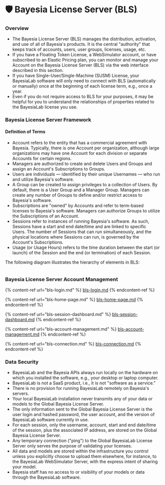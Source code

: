 # 🛡️ Bayesia License Server (BLS)

### Overview

* The Bayesia License Server (BLS) manages the distribution, activation, and use of all of Bayesia's products. It is the central "authority" that keeps track of accounts, users, user groups, licenses, usage, etc.&#x20;
* If you have a Floating Token License, a WebSimulator account, or have subscribed to an Elastic Pricing plan, you can monitor and manage your Account on the Bayesia License Server (BLS) via the web interface described in this section.&#x20;
* If you have Single-User/Single-Machine (SUSM) License, your BayesiaLab software will only need to connect with BLS (automatically or manually) once at the beginning of each license term, e.g., once a year.
* Even if you do not require access to BLS for your purposes, it may be helpful for you to understand the relationships of properties related to the BayesiaLab license you use.

### Bayesia License Server Framework

#### Definition of Terms

* Account refers to the entity that has a commercial agreement with Bayesia. Typically, there is one Account per organization, although large organizations may have one Account for each division or separate Accounts for certain regions.
* Managers are authorized to create and delete Users and Groups and assign an Account's Subscriptions to Groups.
* Users are individuals — identified by their unique Usernames — who run and utilize Bayesia's software.
* A Group can be created to assign privileges to a collection of Users. By default, there is a User Group and a Manager Group. Managers can create any number of Groups to define and/or restrict access to Bayesia's software.&#x20;
* Subscriptions are "owned" by Accounts and refer to term-based licenses to Bayesia's software. Managers can authorize Groups to utilize the Subscriptions of an Account.
* Sessions refer to instances of running Bayesia's software. As such, Sessions have a start and end date/time and are linked to specific Users. The number of Sessions that can run simultaneously, and the physical locations where Sessions can run, is governed by the Account's Subscriptions.
* Usage (or Usage Hours) refers to the time duration between the start (or launch) of the Session and the end (or termination) of each Session.

The following diagram illustrates the hierarchy of elements in BLS:

<div data-full-width="true">

<figure><img src="https://res.cloudinary.com/dvr3obmlj/image/upload/v1691799636/BLS_Structure_urnbxg.png" alt=""><figcaption></figcaption></figure>

</div>

### Bayesia License Server Account Management



{% content-ref url="bls-login.md" %}
[bls-login.md](bls-login.md)
{% endcontent-ref %}

{% content-ref url="bls-home-page.md" %}
[bls-home-page.md](bls-home-page.md)
{% endcontent-ref %}

{% content-ref url="bls-session-dashboard.md" %}
[bls-session-dashboard.md](bls-session-dashboard.md)
{% endcontent-ref %}

{% content-ref url="bls-account-management.md" %}
[bls-account-management.md](bls-account-management.md)
{% endcontent-ref %}

{% content-ref url="bls-connection.md" %}
[bls-connection.md](bls-connection.md)
{% endcontent-ref %}

### Data Security

* BayesiaLab and the Bayesia APIs always run locally on the hardware on which you installed the software, e.g., your desktop or laptop computer.
* BayesiaLab is not a SaaS product, i.e., it is not "software as a service."
* There is no provision for running BayesiaLab remotely on Bayesia's servers.&#x20;
* Your local BayesiaLab installation never transmits any of your data or models to the Global Bayesia License Server.
* The only information sent to the Global Bayesia License Server is the user login and hashed password, the user account, and the version of BayesiaLab software currently in use.
* For each session, only the username, account, start and end date/time of the session, plus the associated IP address, are stored on the Global Bayesia License Server.
* Any temporary connection ("ping") to the Global BayesiaLab License Server only serves the purpose of validating your licenses.
* All data and models are stored within the infrastructure you control unless you explicitly choose to upload them elsewhere, for instance, to the BayesiaLab WebSimulator Server, with the express intent of sharing your model​.
* Bayesia staff has no access to or visibility of your models or data through the BayesiaLab software.&#x20;
